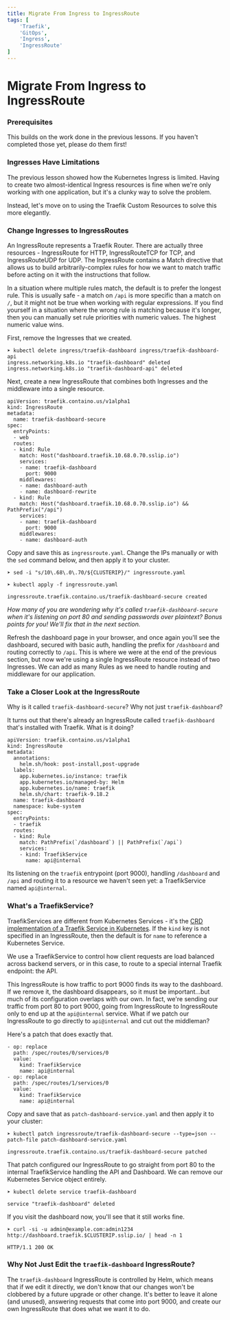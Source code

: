 ```yaml
---
title: Migrate From Ingress to IngressRoute
tags: [
    'Traefik',
    'GitOps',
    'Ingress',
    'IngressRoute'
]
---
```


# Migrate From Ingress to IngressRoute

### Prerequisites

This builds on the work done in the previous lessons. If you haven't completed those yet, please do them first!

### Ingresses Have Limitations

The previous lesson showed how the Kubernetes Ingress is limited. Having to create two almost-identical Ingress resources is fine when we're only working with one application, but it's a clunky way to solve the problem.

Instead, let's move on to using the Traefik Custom Resources to solve this more elegantly.

### Change Ingresses to IngressRoutes

An IngressRoute represents a Traefik Router. There are actually three resources - IngressRoute for HTTP, IngressRouteTCP for TCP, and IngressRouteUDP for UDP. The IngressRoute contains a Match directive that allows us to build arbitrarily-complex rules for how we want to match traffic before acting on it with the instructions that follow.

In a situation where multiple rules match, the default is to prefer the longest rule. This is usually safe - a match on `/api` is more specific than a match on `/`, but it might not be true when working with regular expressions. If you find yourself in a situation where the wrong rule is matching because it's longer, then you can manually set rule priorities with numeric values. The highest numeric value wins.

First, remove the Ingresses that we created.

```
➤ kubectl delete ingress/traefik-dashboard ingress/traefik-dashboard-api
ingress.networking.k8s.io "traefik-dashboard" deleted
ingress.networking.k8s.io "traefik-dashboard-api" deleted
```

Next, create a new IngressRoute that combines both Ingresses and the middleware into a single resource.

```
apiVersion: traefik.containo.us/v1alpha1
kind: IngressRoute
metadata:
  name: traefik-dashboard-secure
spec:
  entryPoints:
  - web
  routes:
  - kind: Rule
    match: Host("dashboard.traefik.10.68.0.70.sslip.io")
    services:
    - name: traefik-dashboard
      port: 9000
    middlewares:
    - name: dashboard-auth
    - name: dashboard-rewrite
  - kind: Rule
    match: Host("dashboard.traefik.10.68.0.70.sslip.io") && PathPrefix("/api")
    services:
    - name: traefik-dashboard
      port: 9000
    middlewares:
    - name: dashboard-auth
```

Copy and save this as `ingressroute.yaml`. Change the IPs manually or with the `sed` command below, and then apply it to your cluster.

```
➤ sed -i "s/10\.68\.0\.70/${CLUSTERIP}/" ingressroute.yaml

➤ kubectl apply -f ingressroute.yaml

ingressroute.traefik.containo.us/traefik-dashboard-secure created
```

_How many of you are wondering why it's called `traefik-dashboard-secure` when it's listening on port 80 and sending passwords over plaintext? Bonus points for you! We'll fix that in the next section._

Refresh the dashboard page in your browser, and once again you'll see the dashboard, secured with basic auth, handling the prefix for `/dashboard` and routing correctly to `/api`. This is where we were at the end of the previous section, but now we're using a single IngressRoute resource instead of two Ingresses. We can add as many Rules as we need to handle routing and middleware for our application.

### Take a Closer Look at the IngressRoute

Why is it called `traefik-dashboard-secure`? Why not just `traefik-dashboard`?

It turns out that there's already an IngressRoute called `traefik-dashboard` that's installed with Traefik. What is it doing?

```
apiVersion: traefik.containo.us/v1alpha1
kind: IngressRoute
metadata:
  annotations:
    helm.sh/hook: post-install,post-upgrade
  labels:
    app.kubernetes.io/instance: traefik
    app.kubernetes.io/managed-by: Helm
    app.kubernetes.io/name: traefik
    helm.sh/chart: traefik-9.18.2
  name: traefik-dashboard
  namespace: kube-system
spec:
  entryPoints:
  - traefik
  routes:
  - kind: Rule
    match: PathPrefix(`/dashboard`) || PathPrefix(`/api`)
    services:
    - kind: TraefikService
      name: api@internal
```

Its listening on the `traefik` entrypoint (port 9000), handling `/dashboard` and `/api` and routing it to a resource we haven't seen yet: a TraefikService named `api@internal`.

### What's a TraefikService?

TraefikServices are different from Kubernetes Services - it's the [CRD implementation of a Traefik Service in Kubernetes](https://doc.traefik.io/traefik/routing/providers/kubernetes-crd/#kind-traefikservice). If the `kind` key is not specified in an IngressRoute, then the default is for `name` to reference a Kubernetes Service.

We use a TraefikService to control how client requests are load balanced across backend servers, or in this case, to route to a special internal Traefik endpoint: the API.

This IngressRoute is how traffic to port 9000 finds its way to the dashboard. If we remove it, the dashboard disappears, so it must be important...but much of its configuration overlaps with our own. In fact, we're sending our traffic from port 80 to port 9000, going from IngressRoute to IngressRoute only to end up at the `api@internal` service. What if we patch our IngressRoute to go directly to `api@internal` and cut out the middleman?

Here's a patch that does exactly that.

```
- op: replace
  path: /spec/routes/0/services/0
  value:
    kind: TraefikService
    name: api@internal
- op: replace
  path: /spec/routes/1/services/0
  value:
    kind: TraefikService
    name: api@internal
```

Copy and save that as `patch-dashboard-service.yaml` and then apply it to your cluster:

```
➤ kubectl patch ingressroute/traefik-dashboard-secure --type=json --patch-file patch-dashboard-service.yaml

ingressroute.traefik.containo.us/traefik-dashboard-secure patched
```

That patch configured our IngressRoute to go straight from port 80 to the internal TraefikService handling the API and Dashboard. We can remove our Kubernetes Service object entirely.

```
➤ kubectl delete service traefik-dashboard

service "traefik-dashboard" deleted
```

If you visit the dashboard now, you'll see that it still works fine.

```
➤ curl -si -u admin@example.com:admin1234 http://dashboard.traefik.$CLUSTERIP.sslip.io/ | head -n 1

HTTP/1.1 200 OK
```

### Why Not Just Edit the `traefik-dashboard` IngressRoute?

The `traefik-dashboard` IngressRoute is controlled by Helm, which means that if we edit it directly, we don't know that our changes won't be clobbered by a future upgrade or other change. It's better to leave it alone (and unused), answering requests that come into port 9000, and create our own IngressRoute that does what we want it to do.
